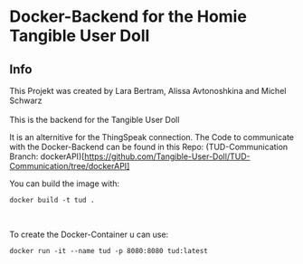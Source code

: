 # Docker-Backend for the Homie Tangible User Doll

## Info
This Projekt was created by
Lara Bertram,
Alissa Avtonoshkina and
Michel Schwarz
<br />
<br />
This is the backend for the Tangible User Doll

It is an alternitive for the ThingSpeak connection.
The Code to communicate with the Docker-Backend can be found in this Repo: (TUD-Communication Branch: dockerAPI)[https://github.com/Tangible-User-Doll/TUD-Communication/tree/dockerAPI]

You can build the image with: 
```
docker build -t tud .
```
<br />

To create the Docker-Container u can use: 
```
docker run -it --name tud -p 8080:8080 tud:latest
```